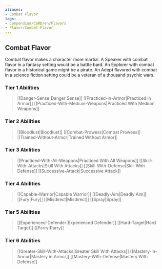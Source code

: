 ```yaml
---
aliases:
- Combat Flavor
tags:
- Compendium/CSRD/en/Flavors
- Flavor/Combat-Flavor
---
```


  
## Combat Flavor  
Combat flavor makes a character more martial. A Speaker with combat flavor in a fantasy setting would be a battle bard. An Explorer with combat flavor in a historical game might be a pirate. An Adept flavored with combat in a science fiction setting could be a veteran of a thousand psychic wars.  

### Tier 1 Abilities
>[[Danger-Sense|Danger Sense]]
>[[Practiced-in-Armor|Practiced in Armor]]
>[[Practiced-With-Medium-Weapons|Practiced With Medium Weapons]]

### Tier 2 Abilities
>[[Bloodlust|Bloodlust]]
>[[Combat-Prowess|Combat Prowess]]
>[[Trained-Without-Armor|Trained Without Armor]]

### Tier 3 Abilities
>[[Practiced-With-All-Weapons|Practiced With All Weapons]]
>[[Skill-With-Attacks|Skill With Attacks]]
>[[Skill-With-Defense|Skill With Defense]]
>[[Successive-Attack|Successive Attack]]

### Tier 4 Abilities
>[[Capable-Warrior|Capable Warrior]]
>[[Deadly-Aim|Deadly Aim]]
>[[Fury|Fury]]
>[[Misdirect|Misdirect]]
>[[Spray|Spray]]

### Tier 5 Abilities
>[[Experienced-Defender|Experienced Defender]]
>[[Hard-Target|Hard Target]]
>[[Parry|Parry]]

### Tier 6 Abilities
>[[Greater-Skill-With-Attacks|Greater Skill With Attacks]]
>[[Mastery-in-Armor|Mastery in Armor]]
>[[Mastery-With-Defense|Mastery With Defense]]
